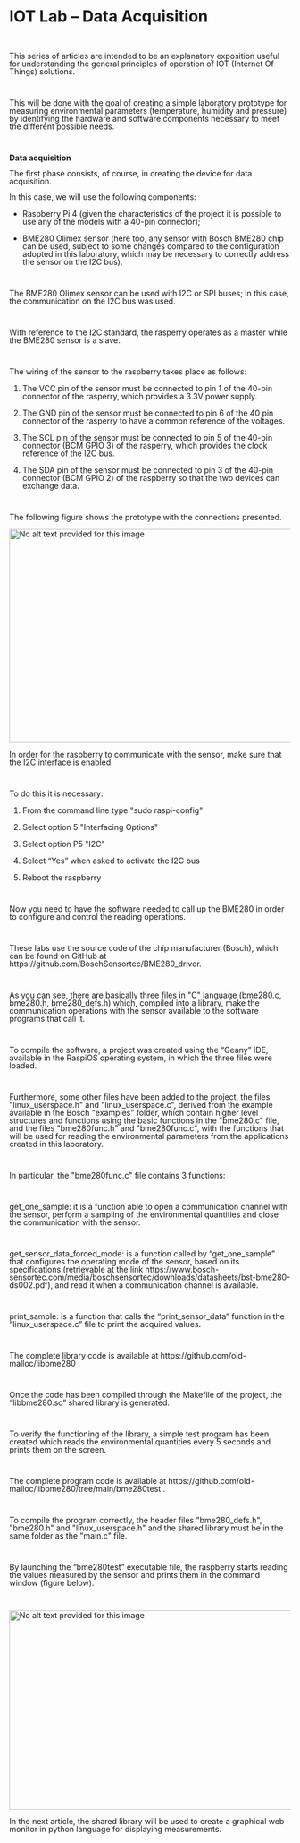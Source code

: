 <h1 class="western">
IOT Lab – Data Acquisition</h1>
<p style="margin-bottom: 0cm; line-height: 100%"><br/>

</p>
<p style="margin-bottom: 0cm; line-height: 100%">
This series of articles are intended to be an explanatory exposition
useful for understanding the general principles of operation of IOT
(Internet Of Things) solutions.</p>
<p style="margin-bottom: 0cm; line-height: 100%"><br/>

</p>
<p style="margin-bottom: 0cm; line-height: 100%">This will be done
with the goal of creating a simple laboratory prototype for measuring
environmental parameters (temperature, humidity and pressure) by
identifying the hardware and software components necessary to meet
the different possible needs.</p>
<p style="margin-bottom: 0cm; line-height: 100%"><br/>

</p>
<p style="margin-bottom: 0cm; line-height: 100%"><strong>Data
acquisition</strong></p>
<p style="margin-bottom: 0cm; line-height: 100%">The first phase
consists, of course, in creating the device for data acquisition.</p>
<p style="margin-bottom: 0cm; line-height: 100%">In this case, we
will use the following components:</p>
<ul>
	<li><p style="margin-bottom: 0cm; line-height: 100%">Raspberry Pi 4
	(given the characteristics of the project it is possible to use any
	of the models with a 40-pin connector);</p>
	<li><p style="margin-bottom: 0cm; line-height: 100%">BME280 Olimex
	sensor (here too, any sensor with Bosch BME280 chip can be used,
	subject to some changes compared to the configuration adopted in
	this laboratory, which may be necessary to correctly address the
	sensor on the I2C bus).</p>
</ul>
<p style="margin-bottom: 0cm; line-height: 100%"><br/>

</p>
<p style="margin-bottom: 0cm; line-height: 100%">The BME280 Olimex
sensor can be used with I2C or SPI buses; in this case, the
communication on the I2C bus was used.</p>
<p style="margin-bottom: 0cm; line-height: 100%"><br/>

</p>
<p style="margin-bottom: 0cm; line-height: 100%">With reference to
the I2C standard, the rasperry operates as a master while the BME280
sensor is a slave.</p>
<p style="margin-bottom: 0cm; line-height: 100%"><br/>

</p>
<p style="margin-bottom: 0cm; line-height: 100%">The wiring of the
sensor to the raspberry takes place as follows:</p>
<ol>
	<li><p style="margin-bottom: 0cm; line-height: 100%">The VCC pin of
	the sensor must be connected to pin 1 of the 40-pin connector of the
	rasperry, which provides a 3.3V power supply.</p>
	<li><p style="margin-bottom: 0cm; line-height: 100%">The GND pin of
	the sensor must be connected to pin 6 of the 40 pin connector of the
	rasperry to have a common reference of the voltages.</p>
	<li><p style="margin-bottom: 0cm; line-height: 100%">The SCL pin of
	the sensor must be connected to pin 5 of the 40-pin connector (BCM
	GPIO 3) of the rasperry, which provides the clock reference of the
	I2C bus.</p>
	<li><p style="margin-bottom: 0cm; line-height: 100%">The SDA pin of
	the sensor must be connected to pin 3 of the 40-pin connector (BCM
	GPIO 2) of the raspberry so that the two devices can exchange data.</p>
</ol>
<p style="margin-bottom: 0cm; line-height: 100%"><br/>

</p>
<p style="margin-bottom: 0cm; line-height: 100%">The following figure
shows the prototype with the connections presented.</p>
<p style="margin-bottom: 0cm; line-height: 100%"><img src="./images/html_a0d14455797bf288.jpg" name="Image1" alt="No alt text provided for this image" align="bottom" width="556" height="382" border="0"/>
</p>
<p style="margin-bottom: 0cm; line-height: 100%">In order for the
raspberry to communicate with the sensor, make sure that the I2C
interface is enabled.</p>
<p style="margin-bottom: 0cm; line-height: 100%"><br/>

</p>
<p style="margin-bottom: 0cm; line-height: 100%">To do this it is
necessary:</p>
<ol>
	<li><p style="margin-bottom: 0cm; line-height: 100%">From the
	command line type &quot;sudo raspi-config&quot;</p>
	<li><p style="margin-bottom: 0cm; line-height: 100%">Select option 5
	&quot;Interfacing Options&quot;</p>
	<li><p style="margin-bottom: 0cm; line-height: 100%">Select option
	P5 &quot;I2C&quot;</p>
	<li><p style="margin-bottom: 0cm; line-height: 100%">Select “Yes”
	when asked to activate the I2C bus</p>
	<li><p style="margin-bottom: 0cm; line-height: 100%">Reboot the
	raspberry</p>
</ol>
<p style="margin-bottom: 0cm; line-height: 100%"><br/>

</p>
<p style="margin-bottom: 0cm; line-height: 100%">Now you need to have
the software needed to call up the BME280 in order to configure and
control the reading operations.</p>
<p style="margin-bottom: 0cm; line-height: 100%"><br/>

</p>
<p style="margin-bottom: 0cm; line-height: 100%">These labs use the
source code of the chip manufacturer (Bosch), which can be found on
GitHub at https://github.com/BoschSensortec/BME280_driver.</p>
<p style="margin-bottom: 0cm; line-height: 100%"><br/>

</p>
<p style="margin-bottom: 0cm; line-height: 100%">As you can see,
there are basically three files in &quot;C&quot; language (bme280.c,
bme280.h, bme280_defs.h) which, compiled into a library, make the
communication operations with the sensor available to the software
programs that call it.</p>
<p style="margin-bottom: 0cm; line-height: 100%"><br/>

</p>
<p style="margin-bottom: 0cm; line-height: 100%">To compile the
software, a project was created using the “Geany” IDE, available
in the RaspiOS operating system, in which the three files were
loaded.</p>
<p style="margin-bottom: 0cm; line-height: 100%"><br/>

</p>
<p style="margin-bottom: 0cm; line-height: 100%">Furthermore, some
other files have been added to the project, the files
&quot;linux_userspace.h&quot; and &quot;linux_userspace.c&quot;,
derived from the example available in the Bosch &quot;examples&quot;
folder, which contain higher level structures and functions using the
basic functions in the &quot;bme280.c&quot; file, and the files
&quot;bme280func.h&quot; and &quot;bme280func.c&quot;, with the
functions that will be used for reading the environmental parameters
from the applications created in this laboratory.</p>
<p style="margin-bottom: 0cm; line-height: 100%"><br/>

</p>
<p style="margin-bottom: 0cm; line-height: 100%">In particular, the
&quot;bme280func.c&quot; file contains 3 functions:</p>
<p style="margin-bottom: 0cm; line-height: 100%"><br/>

</p>
<p style="margin-bottom: 0cm; line-height: 100%">get_one_sample: it
is a function able to open a communication channel with the sensor,
perform a sampling of the environmental quantities and close the
communication with the sensor.</p>
<p style="margin-bottom: 0cm; line-height: 100%"><br/>

</p>
<p style="margin-bottom: 0cm; line-height: 100%">get_sensor_data_forced_mode:
is a function called by “get_one_sample” that configures the
operating mode of the sensor, based on its specifications
(retrievable at the link
https://www.bosch-sensortec.com/media/boschsensortec/downloads/datasheets/bst-bme280-ds002.pdf),
and read it when a communication channel is available.</p>
<p style="margin-bottom: 0cm; line-height: 100%"><br/>

</p>
<p style="margin-bottom: 0cm; line-height: 100%">print_sample: is a
function that calls the “print_sensor_data” function in the
“linux_userspace.c” file to print the acquired values.</p>
<p style="margin-bottom: 0cm; line-height: 100%"><br/>

</p>
<p style="margin-bottom: 0cm; line-height: 100%">The complete library
code is available at&nbsp;https://github.com/old-malloc/libbme280&nbsp;.</p>
<p style="margin-bottom: 0cm; line-height: 100%"><br/>

</p>
<p style="margin-bottom: 0cm; line-height: 100%">Once the code has
been compiled through the Makefile of the project, the “libbme280.so”
shared library is generated.</p>
<p style="margin-bottom: 0cm; line-height: 100%"><br/>

</p>
<p style="margin-bottom: 0cm; line-height: 100%">To verify the
functioning of the library, a simple test program has been created
which reads the environmental quantities every 5 seconds and prints
them on the screen.</p>
<p style="margin-bottom: 0cm; line-height: 100%"><br/>

</p>
<p style="margin-bottom: 0cm; line-height: 100%">The complete program
code is available
at&nbsp;https://github.com/old-malloc/libbme280/tree/main/bme280test&nbsp;.</p>
<p style="margin-bottom: 0cm; line-height: 100%"><br/>

</p>
<p style="margin-bottom: 0cm; line-height: 100%">To compile the
program correctly, the header files &quot;bme280_defs.h&quot;,
&quot;bme280.h&quot; and &quot;linux_userspace.h&quot; and the shared
library must be in the same folder as the &quot;main.c&quot; file.</p>
<p style="margin-bottom: 0cm; line-height: 100%"><br/>

</p>
<p style="margin-bottom: 0cm; line-height: 100%">By launching the
“bme280test” executable file, the raspberry starts reading the
values measured by the sensor and prints them in the command window
(figure below).</p>
<p style="margin-bottom: 0cm; line-height: 100%"><br/>

</p>
<p style="margin-bottom: 0cm; line-height: 100%"><img src="./images/html_5e74c4c3c3811b4e.png" name="Image2" alt="No alt text provided for this image" align="bottom" width="592" height="356" border="0"/>
</p>
<p style="margin-bottom: 0cm; line-height: 100%">In the next article,
the shared library will be used to create a graphical web monitor in
python language for displaying measurements.</p>
<p style="margin-bottom: 0cm; line-height: 100%"><br/>

</p>
